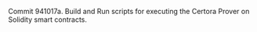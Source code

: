 Commit 941017a.                    Build and Run scripts for executing the Certora Prover on Solidity smart contracts.